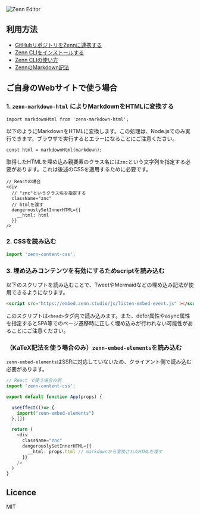 ![Zenn Editor](https://user-images.githubusercontent.com/34590683/91540859-60e06780-e956-11ea-9762-0acac2b7c4c5.png)

## 利用方法

- [GitHubリポジトリをZennに連携する](https://zenn.dev/zenn/articles/connect-to-github)
- [Zenn CLIをインストールする](https://zenn.dev/zenn/articles/install-zenn-cli)
- [Zenn CLIの使い方](https://zenn.dev/zenn/articles/zenn-cli-guide)
- [ZennのMarkdown記法](https://zenn.dev/zenn/articles/markdown-guide)

## ご自身のWebサイトで使う場合

### 1. `zenn-markdown-html` によりMarkdownをHTMLに変換する


```tsx
import markdownHtml from 'zenn-markdown-html';
```

以下のようにMarkdownをHTMLに変換します。この処理は、Node.jsでのみ実行できます。ブラウザで実行するとエラーになることにご注意ください。


```tsx
const html = markdownHtml(markdown);
```

取得したHTMLを埋め込み親要素のクラス名には`znc`という文字列を指定する必要があります。これは後述のCSSを適用するために必要です。

```tsx
// Reactの場合
<div
  // "znc"というクラス名を指定する
  className="znc"
  // htmlを渡す
  dangerouslySetInnerHTML={{
    __html: html
  }}
/>
```

### 2. CSSを読み込む

```ts
import 'zenn-content-css';
```

### 3. 埋め込みコンテンツを有効にするためscriptを読み込む
以下のスクリプトを読み込むことで、TweetやMermaidなどの埋め込み記法が使用できるようになります。

```html
<script src="https://embed.zenn.studio/js/listen-embed-event.js" ></script>
```
このスクリプトは`<head>`タグ内で読み込みます。また、defer属性やasync属性を指定するとSPA等でのページ遷移時に正しく埋め込みが行われない可能性があることにご注意ください。


### （KaTeX記法を使う場合のみ）`zenn-embed-elements`を読み込む

`zenn-embed-elements`はSSRに対応していないため、クライアント側で読み込む必要があります。

```ts
// React で使う場合の例
import 'zenn-content-css';

export default function App(props) {

  useEffect(()=> {
    import("zenn-embed-elements")
  },[])

  return (
    <div 
      className="znc"
      dangerouslySetInnerHTML={{
        __html: props.html // markdownから変換されたHTMLを渡す
      }}
    />
  )
}
```


## Licence

MIT
